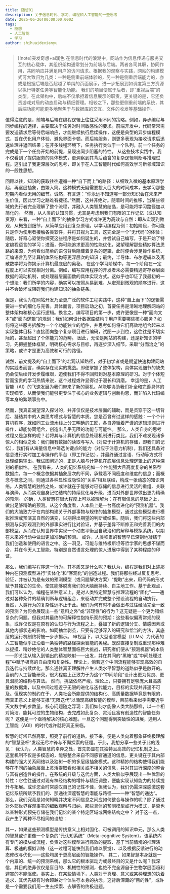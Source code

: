 ```yaml
---
title: 随想01
description: 关于信息时代、学习、编程和人工智能的一些思考
date: 2025-06-26T00:00:00.000Z
tags:
  - 随想
  - 人工智能
  - 学习
author: shihuaidexianyu
---
```


>[!note]突发奇想+ai润色
在信息时代的浪潮中，网站作为信息传递与服务交互的核心载体，其组织架构通常划分为前端与后端。两者各司其职，协同作用，共同响应并满足用户的访问请求。根据我的观察与实践，网站的构建模式可大致归为几类：一种是侧重前端体验的，另一种是侧重后端能力的，亦或是根据后端是否超越了单纯的页面展示，进一步拓展到如调度第三方资源以执行特定任务等智能化功能。
我们的项目便属于后者，即“重视后端”的类型。在此架构中，后端不仅承担着信息展示的职责，更关键的是，它还负责游戏对局的动态启动与精细管理。相较之下，那些更侧重前端的系统，其后端功能可能更多地聚焦于与数据库的交互、文件的收发等基础操作。

值得注意的是，前端与后端在编程逻辑上往往采用不同的策略。例如，异步编程与同步编程的选择，主要取决于任务对时间敏感性的要求。前端开发中，代码常常需要发送请求后等待后端响应，才能继续执行后续操作，这便是典型的异步编程模式，旨在优化用户体验，避免界面卡顿。而后端服务，则更多表现为接收请求后迅速处理并返回结果；在非多线程环境下，任务执行类似于一个队列，前一个任务的完成是下一个任务开始的前提，呈现出同步阻塞的特性。
从这些技术实践中，我不仅看到了提供服务的具体模式，更洞察到其背后蕴含的复杂逻辑判断与推理过程。这引出了我更深层次的思考，即关于在人工智能时代如何高效学习新领域知识的一般性思想。

回顾以往，知识的获取往往遵循一种“自下而上”的路径：从细致入微的基本原理学起，再逐层抽象，由繁入简。这种模式无疑需要投入巨大的时间成本，去学习那些短期内看似无用的细节。诚然，有言道：“你永远不知道哪一部分知识会在未来产生价值，因此学习之路难有捷径。”然而，这并非绝对。随着时间的推移，当某些领域的先行者完全理解了整个流程，并融入人类智慧的结晶，是可能将学习路径加以简化的。
然而，从人类的认知习惯，尤其是考虑到我们有限的工作记忆（或认知资源）来看，一种“自上而下”的抽象学习方式或许更为高效与自然：即从宏观到微观，从概览到细节，从简单应用到复杂原理。以学习编程为例：初始阶段，你可能只是作为使用者接触各类软件，并将其视为工具，这完全是一个“无代码”的体验；随后，好奇心驱使你探究这些程序是如何诞生的，并尝试自己编写，于是开始了特定编程语言的学习；进而，你可能追求更高的性能优化，渴望理解那些精妙算法思路的来源，为何看似简单的语句背后隐藏着复杂的逻辑，此时便会涉足操作系统、汇编语言乃至计算机体系结构等更深层次的知识；最终，半导体、布尔逻辑以及离散数学将为你揭示计算机最底层的奥秘。
在这个学习阶梯中，每一个阶段在一定程度上可以实现相对分离。例如，编写应用程序的开发者未必需要精通寄存器层面数据的流动机制，或处理器层面函数的具体实现方式。这似乎也印证了我最初的一个想法：我们所学的内容，确实可以按照从易到难、从宏观到微观的顺序进行，这并不会破坏或阻碍我们构建知识的抽象链条。

但是，我认为在网站开发乃至更广泛的软件工程实践中，这种“自上而下”的逻辑需要进一步的细化与完善。具体而言，项目启动之初，首要任务是清晰地理解网站的整体架构和核心运行逻辑。换言之，编写项目的第一步，或许更像是一种“面向文本”或“面向逻辑”的规划：我们如何设计数据库结构？用户需要哪些核心服务？如何将这些服务拆解为一个个功能独立的组件，并思考如何将它们高效地组合起来以实现整体目标？直接面向整个复杂项目进行编码，试图一步到位，这往往是不切实际的，甚至超出了个体能力的范畴。
因此，无论是网站的构建，还是新知识的学习，先把握整体框架，明确核心需求与目标，再逐步深入细节，采取“分而治之”的策略，或许才是更为高效和可行的路径。

诚然，前文提及的“自上而下”的宏观认知路径，对于初学者或是期望快速构建网站的实践者而言，确实存在现实的挑战。即便掌握了整体架构，具体实现细节的缺失仍会使后续开发步履维艰，迫使我们不得不回归到对基本原理的研习。对于个体短暂而宝贵的学习热情来说，这个过程或许显得过于漫长和消磨。
幸运的是，人工智能（AI）的飞速发展为我们带来了新的契机。AI能够协助我们补全和完善具体的实现细节，从而使我们能够更专注于核心的业务逻辑与创新构思，而非陷入代码编写本身的繁琐事务中。

然而，我真正渴望深入探讨的，并非仅仅是技术层面的辅助，而是贯穿于这一切背后、凝结其中的人类思考模式与智慧的本质。您是否曾有过这样的感触：一个个计算机程序，就如同工业流水线上分工明确的工匠，各自遵循着严谨的逻辑规则进行操作，却能协同组合，创造出几乎无限的功能与可能性。
那么，人类自身的思考过程又是怎样的呢？若将其与计算机的信息处理机制进行类比，我们不难发现诸多惊人的相似之处：我们拥有数据的读取与写入（对应于计算机的存储，即我们的记忆），我们有从海量信息中筛选关键点的能力（对应于注意力机制），我们还具备对信息进行实时加工与操作的平台（即工作记忆），并最终通过言语、行动等方式将处理结果输出。我试图阐述的，正是人脑与计算机在底层信息处理逻辑上的这种深刻的相似性。
在我看来，人类的记忆系统宛如一个性能强大且高度复杂的关系型数据库。每一个概念依据其抽象层次的不同，承载着不同密度和维度的信息；而概念与概念之间，则通过各种显性或隐性的“关系”相互联结，构成一张动态的知识网络。人类智慧的独特之处，或许就在于能够对已存储的信息进行灵活的重组、关联与演绎，从而实现自身记忆结构的持续优化与升级，进而对外部世界做出更为精确的预测。
的确，人类智慧在很大程度上可以被理解为：在有限信息的基础之上，做出足够精确的预测。从这个角度看，人本质上是一台高度进化的“预测机器”。我们的大脑致力于在内部构建关于外部事物与规律的抽象模型，通过这些模型进行模拟推理或预演其自然的演变，以期得出期望的判断或结果。随后，我们将这些内部预测与实际观测到的外部事实进行比对验证，并基于差异不断修正和完善我们的内部模型，从而在认知世界中实现一个动态平衡且自我洽和的解释与模拟系统，以期在未来的行动中做出更加准确的预测。
或许，人类积累的智慧早已深刻地凝结于我们创造和使用的语言之中。这一洞见，可能与维特根斯坦等哲学家的思想不谋而合，并在今天人工智能，特别是自然语言处理的惊人进展中得到了某种程度的印证。

那么，我们编写程序这一行为，其本质又是什么呢？我认为，编程是我们对上述那种内在预测模型进行“实体化”和“客观化”的创造过程。我们将那些经过反复思考、验证，并被认为是有效的预测模型（或问题解决方案）“提取”出来，用代码的形式赋予其独立的生命，使其能够脱离我们的大脑而持续、自主地工作。基于此观点，我们可以认为，编程在某种意义上，是对人类特定智慧与推理流程的“固化”——通过对各种条件的精确判断与逻辑组合，来驱动并完成整个预设流程的自动执行。
当然，人类行为的复杂性远不止于此。我们为何有时不会做出与过往经验完全一致的预测？为何会展现出一些“意料之外”或“非理性”的行为？这无疑是一个更为错综复杂的问题。但我对其最终的可解释性抱持乐观的预期：这些看似偏离常规的现象，或许仅仅是在原有的认知与行为流程之上，叠加了新的逻辑分支、情感因素或其他内部状态的影响。如同抽丝剥茧，只要有足够深入的研究和恰当的方法，其底层的运行机制终将被一步步揭示。
审视当下，以大型语言模型（LLMs）为代表的人工智能似乎正沿着一条独特的路径探索智能的奥秘。既然直接复制或重现那种难以捉摸、精妙绝伦的人类整体智慧面临巨大挑战，研究者们便从“预测机器”的本质——即关注从输入到输出的精准映射——出发，并在其间的“黑箱”或“中间处理过程”中赋予极高的自由度和复杂性。理论上，倘若这个中间流程能够实现高效的自我迭代与持续优化，那么通往真正理解并产生人类水平智慧的道路似乎是敞开的。当前的人工智能研究，很大程度上正致力于为这个“中间阶段”设计出更为优良、更具潜能的结构与算法。
然而，挑战依然严峻。理论上，只要拥有足够庞大且高质量的数据集，以及中间过程近乎无限的进化与迭代能力，目标的实现并非遥不可及。但现实的制约在于，人类社会所能提供的结构化、高质量数据毕竟是有限的，而真正意义上能够支撑“无限迭代”以涌现高级智能的模型，目前看来似乎需要近乎天文数字的参数量。核心问题随之浮现：我们如何才能像人类大脑那样，以一个相对简洁、能耗可控的生物结构，去完成如此复杂、灵活且富有创造性的智能任务呢？
这便是一个亟待解决的核心难题。一旦这个问题得到突破性的进展，通用人工智能（AGI）的时代或许就将真正来临。

智慧的灯塔已然高擎，照亮了前行的道路。接下来，便是人类向着那象征终极理解的“智慧圣杯”发起无尽冲锋与不懈探索的征程。于此，我想分享一些关于此的浅见：
我认为，人类智慧的卓异之处，首先彰显在其独特且高效的记忆机制之上。这套机制不仅是多模态的，能够整合来自不同感官通道的信息，更关键在于其内部构建的强大关系网络以及独树一帜的多层级抽象模式。这种精妙的结构使得我们能够在不同的抽象层面上灵活提取看似相关或不相关的信息，并对其进行深度的整合与富有创造性的操作。在系统的升级与迭代方面，人类大脑似乎展现出一种优雅的特性：它往往通过对现有神经结构的增补与精细调整，便能实现认知能力的持续提升与拓展。或许您会时常感叹自己的记性不佳，但我认为，我们仍需深深感激这套记忆系统所赋予我们的、那通往深邃智慧的潜能与路径——一种“智慧的通达”。
那么，我们究竟是如何知晓并决定不同信息之间应如何整合与操作的呢？除了通过对外部世界客观事实的细致观察与归纳，那些具体的预测模型或行为模式，是否也以某种形式预先存储在我们记忆的某个特定区域或网络结构之中？
对于这一点，我产生了两种不尽相同的设想：

其一，如果这些预测模型是传统意义上相对固化、可被调用的知识单元，那么人类的智慧或许更像一个复杂的“元认知系统”（Meta-cognitive System）。该系统内有专门的模块或流程，负责对这些模型进行高效的提取、基于当前情境的推理演算、极速的模拟训练（这一过程可能快到我们难以察觉）、以及根据反馈进行的动态修改与优化——这些均属于更高层面的智能操作。
其二，如果智慧本身就是一个内禀的、统一的预测系统，那么它的根本驱动力或最终目的又是什么呢？我深信，其目的绝非仅仅是盲目的、机械性的预测，也绝不完全源自于生物学层面趋利避害的本能驱使。事实上，在某些情境下，人类对于真理、意义或某种理想的执着追求，其优先级有时会超越对个体生存本身的执念。这背后深藏的“目的性”，或许是一个需要我们用一生去探索、去解答的终极谜题。

